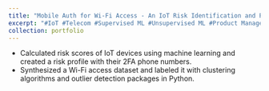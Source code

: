 ```yaml
---
title: "Mobile Auth for Wi-Fi Access - An IoT Risk Identification and Prevention Framework"
excerpt: "#IoT #Telecom #Supervised ML #Unsupervised ML #Product Management<br/><img src='/images/Mobile-Auth-Wifi-Access.png'>"
collection: portfolio
---
```


* Calculated risk scores of IoT devices using machine learning and created a risk profile with their 2FA phone numbers.
* Synthesized a Wi-Fi access dataset and labeled it with clustering algorithms and outlier detection packages in Python.